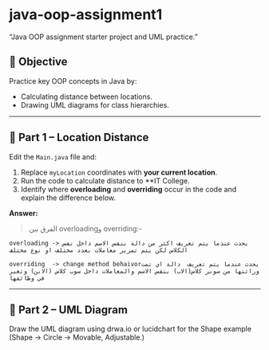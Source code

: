 # java-oop-assignment1
“Java OOP assignment starter project  and UML practice.”

## 🎯 Objective
Practice key OOP concepts in Java by:
- Calculating distance between locations.
- Drawing UML diagrams for class hierarchies.

---

## 🧮 Part 1 – Location Distance
Edit the `Main.java` file and:
1. Replace `myLocation` coordinates with **your current location**.
2. Run the code to calculate distance to **IT College.
3. Identify where **overloading** and **overriding** occur in the code and explain the difference below.

**Answer:**
> الفرق بين overloadingو  overriding:-

    overloading -> يحدث عندما يتم تعريف اكثر من دالة بنفس الاسم داخل نفس الكلاس لكن يتم تمرير معاملات بعدد مختلف او نوع مختلف

    overriding  -> change method behaivorيحدث عندما يتم تعريف  دالة اي تمت وراثتها من سوبر كلاس(الاب) بنفس الاسم والمعاملات داخل سوب كلاس (الابن) وتغير في وظائفها

---

## 🎨 Part 2 – UML Diagram
Draw the UML diagram using drwa.io or lucidchart for the Shape example (Shape → Circle → Movable, Adjustable.)  


